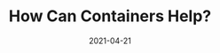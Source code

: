 ---
contentPage: /guides/containers/what-are-containers/_index.md
date: '2021-04-21'
lastmod: '2021-06-15'
layout: single
title: How Can Containers Help?
weight: 2
---